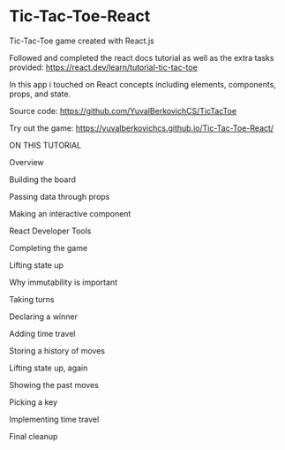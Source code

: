 # Tic-Tac-Toe-React
Tic-Tac-Toe game created with React.js

Followed and completed the react docs tutorial as well as the extra tasks provided: https://react.dev/learn/tutorial-tic-tac-toe

In this app i touched on React concepts including elements, components, props, and state.

Source code: https://github.com/YuvalBerkovichCS/TicTacToe

Try out the game: https://yuvalberkovichcs.github.io/Tic-Tac-Toe-React/


ON THIS TUTORIAL

Overview

Building the board

Passing data through props

Making an interactive component

React Developer Tools

Completing the game

Lifting state up

Why immutability is important

Taking turns

Declaring a winner

Adding time travel

Storing a history of moves

Lifting state up, again

Showing the past moves

Picking a key

Implementing time travel

Final cleanup
